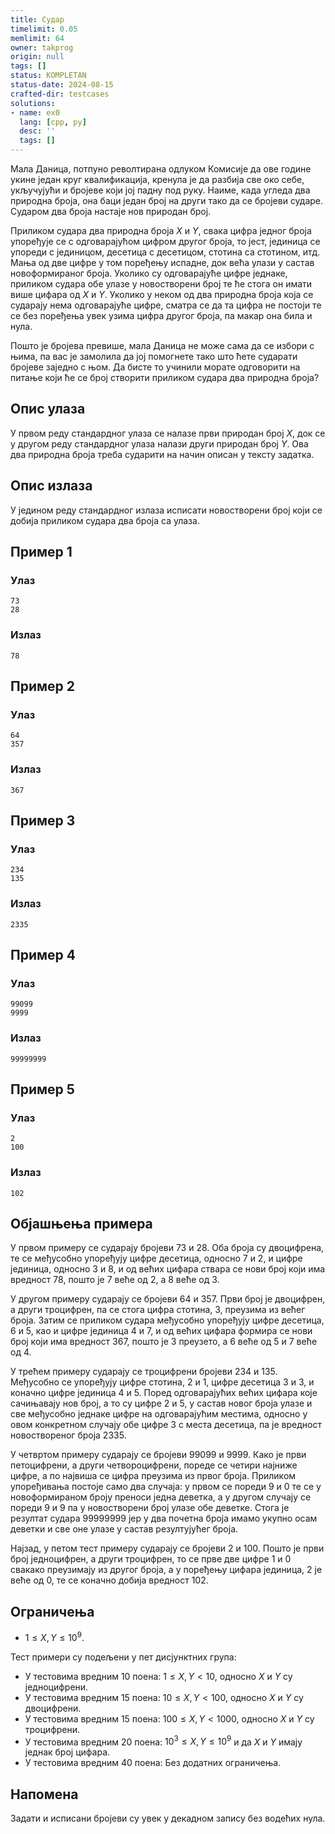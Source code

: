 ```yaml
---
title: Судар
timelimit: 0.05
memlimit: 64
owner: takprog
origin: null
tags: []
status: KOMPLETAN
status-date: 2024-08-15
crafted-dir: testcases
solutions:
- name: ex0
  lang: [cpp, py]
  desc: ''
  tags: []
---
```


Мала Даница, потпуно револтирана одлуком Комисије да ове године укине један круг квалификација, кренула је да разбија све око себе, укључујући и бројеве који јој падну под руку. Наиме, када угледа два природна броја, она баци један број на други тако да се бројеви сударе. Сударом два броја настаје нов природан број.

Приликом судара два природна броја $X$ и $Y$, свака цифра једног броја упоређује се с одговарајућом цифром другог броја, то јест, јединица се упореди с јединицом, десетица с десетицом, стотина са стотином, итд. Мања од две цифре у том поређењу испадне, док већа улази у састав новоформираног броја. Уколико су одговарајуће цифре једнаке, приликом судара обе улазе у новостворени број те ће стога он имати више цифара од $X$ и $Y$. Уколико у неком од два природна броја која се сударају нема одговарајуће цифре, сматра се да та цифра не постоји те се без поређења увек узима цифра другог броја, па макар она била и нула.

Пошто је бројева превише, мала Даница не може сама да се избори с њима, па вас је замолила да јој помогнете тако што ћете сударати бројеве заједно с њом. Да бисте то учинили морате одговорити на питање који ће се број створити приликом судара два природна броја?

## Опис улаза

У првом реду стандардног улаза се налазе први природан број $X$, док се у другом реду стандардног улаза налази други природан број $Y$. Ова два природна броја треба сударити на начин описан у тексту задатка.

## Опис излаза

У једином реду стандардног излаза исписати новостворени број који се добија приликом судара два броја са улаза.

## Пример 1

### Улаз

```
73
28
```

### Излаз

```
78
```

## Пример 2

### Улаз

```
64
357
```

### Излаз

```
367
```

## Пример 3

### Улаз

```
234
135
```

### Излаз

```
2335
```

## Пример 4

### Улаз

```
99099
9999
```

### Излаз

```
99999999
```

## Пример 5

### Улаз

```
2
100
```

### Излаз

```
102
```

## Објашњења примера

У првом примеру се сударају бројеви $73$ и $28$. Оба броја су двоцифрена, те се међусобно упоређују цифре десетица, односно $7$ и $2$, и цифре јединица, односно $3$ и $8$, и од већих цифара ствара се нови број који има вредност $78$, пошто је $7$ веће од $2$, а $8$ веће од $3$.

У другом примеру сударају се бројеви $64$ и $357$. Први број је двоцифрен, а други троцифрен, па се стога цифра стотина, $3$, преузима из већег броја. Затим се приликом судара међусобно упоређују цифре десетица, $6$ и $5$, као и цифре јединица $4$ и $7$, и од већих цифара формира се нови број који има вредност $367$, пошто је $3$ преузето, а $6$ веће од $5$ и $7$ веће од $4$.

У трећем примеру сударају се троцифрени бројеви $234$ и $135$. Међусобно се упоређују цифре стотина, $2$ и $1$, цифре десетица $3$ и $3$, и коначно цифре јединица $4$ и $5$. Поред одговарајућих већих цифара које сачињавају нов број, а то су цифре $2$ и $5$, у састав новог броја улазе и све међусобно једнаке цифре на одговарајућим местима, односно у овом конкретном случају обе цифре $3$ с места десетица, па је вредност новоствореног броја $2335$.

У четвртом примеру сударају се бројеви $99099$ и $9999$. Како је први петоцифрени, а други четвороцифрени, пореде се четири најниже цифре, а по највиша се цифра преузима из првог броја. Приликом упоређивања постоје само два случаја: у првом се пореди $9$ и $0$ те се у новоформираном броју преноси једна деветка, а у другом случају се пореди $9$ и $9$ па у новостворени број улазе обе деветке. Стога је резултат судара $99999999$ јер у два почетна броја имамо укупно осам деветки и све оне улазе у састав резултујућег броја.

Најзад, у петом тест примеру сударају се бројеви $2$ и $100$. Пошто је први број једноцифрен, а други троцифрен, то се прве две цифре $1$ и $0$ свакако преузимају из другог броја, а у поређењу цифара јединица, $2$ је веће од $0$, те се коначно добија вредност $102$.

## Ограничења

* $1 \leq X, Y \leq 10^9$.

Тест примери су подељени у пет дисјунктних група:

* У тестовима вредним 10 поена: $1 \leq X, Y < 10$, односно $X$ и $Y$ су једноцифрени.
* У тестовима вредним 15 поена: $10 \leq X, Y < 100$, односно $X$ и $Y$ су двоцифрени.
* У тестовима вредним 15 поена: $100 \leq X, Y < 1000$, односно $X$ и $Y$ су троцифрени.
* У тестовима вредним 20 поена: $10^3 \leq X, Y \leq 10^9$ и да $X$ и $Y$ имају једнак број цифара.
* У тестовима вредним 40 поена: Без додатних ограничења.

## Напомена

Задати и исписани бројеви су увек у декадном запису без водећих нула.



